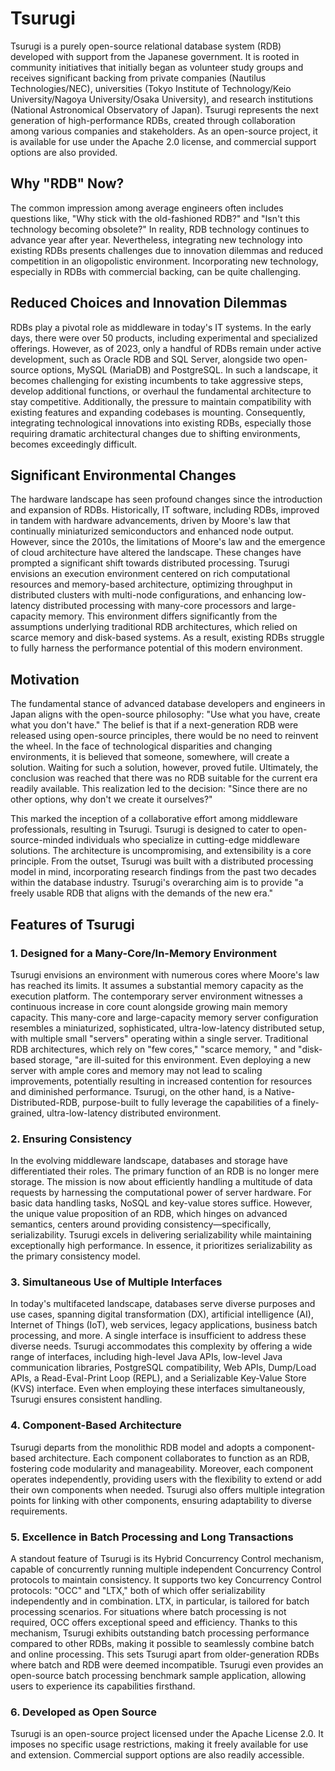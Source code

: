 # Tsurugi

Tsurugi is a purely open-source relational database system (RDB) developed with support from the Japanese government. It is rooted in community initiatives that initially began as volunteer study groups and receives significant backing from private companies (Nautilus Technologies/NEC), universities (Tokyo Institute of Technology/Keio University/Nagoya University/Osaka University), and research institutions (National Astronomical Observatory of Japan). Tsurugi represents the next generation of high-performance RDBs, created through collaboration among various companies and stakeholders. As an open-source project, it is available for use under the Apache 2.0 license, and commercial support options are also provided.

## Why "RDB" Now?

The common impression among average engineers often includes questions like, "Why stick with the old-fashioned RDB?" and "Isn't this technology becoming obsolete?" In reality, RDB technology continues to advance year after year. Nevertheless, integrating new technology into existing RDBs presents challenges due to innovation dilemmas and reduced competition in an oligopolistic environment. Incorporating new technology, especially in RDBs with commercial backing, can be quite challenging.

## Reduced Choices and Innovation Dilemmas

RDBs play a pivotal role as middleware in today's IT systems. In the early days, there were over 50 products, including experimental and specialized offerings. However, as of 2023, only a handful of RDBs remain under active development, such as Oracle RDB and SQL Server, alongside two open-source options, MySQL (MariaDB) and PostgreSQL. In such a landscape, it becomes challenging for existing incumbents to take aggressive steps, develop additional functions, or overhaul the fundamental architecture to stay competitive. Additionally, the pressure to maintain compatibility with existing features and expanding codebases is mounting. Consequently, integrating technological innovations into existing RDBs, especially those requiring dramatic architectural changes due to shifting environments, becomes exceedingly difficult.

## Significant Environmental Changes

The hardware landscape has seen profound changes since the introduction and expansion of RDBs. Historically, IT software, including RDBs, improved in tandem with hardware advancements, driven by Moore's law that continually miniaturized semiconductors and enhanced node output. However, since the 2010s, the limitations of Moore's law and the emergence of cloud architecture have altered the landscape. These changes have prompted a significant shift towards distributed processing. Tsurugi envisions an execution environment centered on rich computational resources and memory-based architecture, optimizing throughput in distributed clusters with multi-node configurations, and enhancing low-latency distributed processing with many-core processors and large-capacity memory. This environment differs significantly from the assumptions underlying traditional RDB architectures, which relied on scarce memory and disk-based systems. As a result, existing RDBs struggle to fully harness the performance potential of this modern environment.

## Motivation

The fundamental stance of advanced database developers and engineers in Japan aligns with the open-source philosophy: "Use what you have, create what you don't have." The belief is that if a next-generation RDB were released using open-source principles, there would be no need to reinvent the wheel. In the face of technological disparities and changing environments, it is believed that someone, somewhere, will create a solution. Waiting for such a solution, however, proved futile. Ultimately, the conclusion was reached that there was no RDB suitable for the current era readily available. This realization led to the decision: "Since there are no other options, why don't we create it ourselves?"

This marked the inception of a collaborative effort among middleware professionals, resulting in Tsurugi. Tsurugi is designed to cater to open-source-minded individuals who specialize in cutting-edge middleware solutions. The architecture is uncompromising, and extensibility is a core principle. From the outset, Tsurugi was built with a distributed processing model in mind, incorporating research findings from the past two decades within the database industry. Tsurugi's overarching aim is to provide "a freely usable RDB that aligns with the demands of the new era."

## Features of Tsurugi

### 1. Designed for a Many-Core/In-Memory Environment

Tsurugi envisions an environment with numerous cores where Moore's law has reached its limits. It assumes a substantial memory capacity as the execution platform. The contemporary server environment witnesses a continuous increase in core count alongside growing main memory capacity. This many-core and large-capacity memory server configuration resembles a miniaturized, sophisticated, ultra-low-latency distributed setup, with multiple small "servers" operating within a single server. Traditional RDB architectures, which rely on "few cores," "scarce memory, " and "disk-based storage, "are ill-suited for this environment. Even deploying a new server with ample cores and memory may not lead to scaling improvements, potentially resulting in increased contention for resources and diminished performance.
Tsurugi, on the other hand, is a Native-Distributed-RDB, purpose-built to fully leverage the capabilities of a finely-grained, ultra-low-latency distributed environment.

### 2. Ensuring Consistency

In the evolving middleware landscape, databases and storage have differentiated their roles. The primary function of an RDB is no longer mere storage. The mission is now about efficiently handling a multitude of data requests by harnessing the computational power of server hardware. For basic data handling tasks, NoSQL and key-value stores suffice. However, the unique value proposition of an RDB, which hinges on advanced semantics, centers around providing consistency—specifically, serializability. Tsurugi excels in delivering serializability while maintaining exceptionally high performance. In essence, it prioritizes serializability as the primary consistency model.

### 3. Simultaneous Use of Multiple Interfaces

In today's multifaceted landscape, databases serve diverse purposes and use cases, spanning digital transformation (DX), artificial intelligence (AI), Internet of Things (IoT), web services, legacy applications, business batch processing, and more. A single interface is insufficient to address these diverse needs. Tsurugi accommodates this complexity by offering a wide range of interfaces, including high-level Java APIs, low-level Java communication libraries, PostgreSQL compatibility, Web APIs, Dump/Load APIs, a Read-Eval-Print Loop (REPL), and a Serializable Key-Value Store (KVS) interface. Even when employing these interfaces simultaneously, Tsurugi ensures consistent handling.

### 4. Component-Based Architecture

Tsurugi departs from the monolithic RDB model and adopts a component-based architecture. Each component collaborates to function as an RDB, fostering code modularity and manageability. Moreover, each component operates independently, providing users with the flexibility to extend or add their own components when needed. Tsurugi also offers multiple integration points for linking with other components, ensuring adaptability to diverse requirements.

### 5. Excellence in Batch Processing and Long Transactions

A standout feature of Tsurugi is its Hybrid Concurrency Control mechanism, capable of concurrently running multiple independent Concurrency Control protocols to maintain consistency. It supports two key Concurrency Control protocols: "OCC" and "LTX," both of which offer serializability independently and in combination. LTX, in particular, is tailored for batch processing scenarios. For situations where batch processing is not required, OCC offers exceptional speed and efficiency. Thanks to this mechanism, Tsurugi exhibits outstanding batch processing performance compared to other RDBs, making it possible to seamlessly combine batch and online processing. This sets Tsurugi apart from older-generation RDBs where batch and RDB were deemed incompatible. 
Tsurugi even provides an open-source batch processing benchmark sample application, allowing users to experience its capabilities firsthand.

### 6. Developed as Open Source

Tsurugi is an open-source project licensed under the Apache License 2.0. It imposes no specific usage restrictions, making it freely available for use and extension. Commercial support options are also readily accessible.
